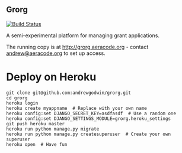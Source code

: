 Grorg
-----

[![Build Status](https://travis-ci.org/raiderrobert/grorg.svg?branch=master)](https://travis-ci.org/raiderrobert/grorg)

A semi-experimental platform for managing grant applications.

The running copy is at http://grorg.aeracode.org - contact andrew@aeracode.org to set up access.


Deploy on Heroku
================

    git clone git@github.com:andrewgodwin/grorg.git
    cd grorg
    heroku login
    heroku create myappname  # Replace with your own name
    heroku config:set DJANGO_SECRET_KEY=asdfasdf  # Use a random one
    heroku config:set DJANGO_SETTINGS_MODULE=grorg.heroku_settings
    git push heroku master
    heroku run python manage.py migrate
    heroku run python manage.py createsuperuser  # Create your own superuser
    heroku open  # Have fun
